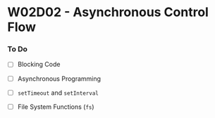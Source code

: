 # W02D02 - Asynchronous Control Flow

### To Do
* [ ] Blocking Code
* [ ] Asynchronous Programming
* [ ] `setTimeout` and `setInterval`
* [ ] File System Functions (`fs`)

















